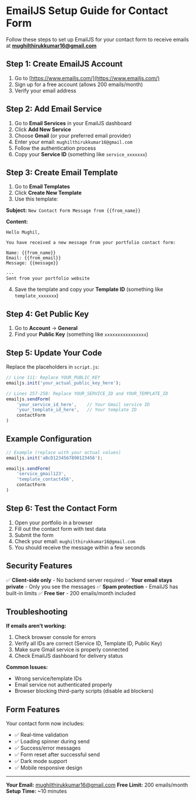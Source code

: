 # EmailJS Setup Guide for Contact Form

Follow these steps to set up EmailJS for your contact form to receive emails at **mughilthirukkumar16@gmail.com**

## Step 1: Create EmailJS Account

1. Go to [https://www.emailjs.com/](https://www.emailjs.com/)
2. Sign up for a free account (allows 200 emails/month)
3. Verify your email address

## Step 2: Add Email Service

1. Go to **Email Services** in your EmailJS dashboard
2. Click **Add New Service**
3. Choose **Gmail** (or your preferred email provider)
4. Enter your email: `mughilthirukkumar16@gmail.com`
5. Follow the authentication process
6. Copy your **Service ID** (something like `service_xxxxxxx`)

## Step 3: Create Email Template

1. Go to **Email Templates**
2. Click **Create New Template**
3. Use this template:

**Subject:** `New Contact Form Message from {{from_name}}`

**Content:**
```
Hello Mughil,

You have received a new message from your portfolio contact form:

Name: {{from_name}}
Email: {{from_email}}
Message: {{message}}

---
Sent from your portfolio website
```

4. Save the template and copy your **Template ID** (something like `template_xxxxxxx`)

## Step 4: Get Public Key

1. Go to **Account** → **General**
2. Find your **Public Key** (something like `xxxxxxxxxxxxxxxx`)

## Step 5: Update Your Code

Replace the placeholders in `script.js`:

```javascript
// Line 111: Replace YOUR_PUBLIC_KEY
emailjs.init('your_actual_public_key_here');

// Lines 257-258: Replace YOUR_SERVICE_ID and YOUR_TEMPLATE_ID
emailjs.sendForm(
    'your_service_id_here',    // Your Gmail service ID
    'your_template_id_here',   // Your template ID
    contactForm
)
```

## Example Configuration

```javascript
// Example (replace with your actual values)
emailjs.init('aBcD1234567890123456');

emailjs.sendForm(
    'service_gmail123',
    'template_contact456',
    contactForm
)
```

## Step 6: Test the Contact Form

1. Open your portfolio in a browser
2. Fill out the contact form with test data
3. Submit the form
4. Check your email: `mughilthirukkumar16@gmail.com`
5. You should receive the message within a few seconds

## Security Features

✅ **Client-side only** - No backend server required
✅ **Your email stays private** - Only you see the messages
✅ **Spam protection** - EmailJS has built-in limits
✅ **Free tier** - 200 emails/month included

## Troubleshooting

**If emails aren't working:**
1. Check browser console for errors
2. Verify all IDs are correct (Service ID, Template ID, Public Key)
3. Make sure Gmail service is properly connected
4. Check EmailJS dashboard for delivery status

**Common Issues:**
- Wrong service/template IDs
- Email service not authenticated properly
- Browser blocking third-party scripts (disable ad blockers)

## Form Features

Your contact form now includes:
- ✅ Real-time validation
- ✅ Loading spinner during send
- ✅ Success/error messages
- ✅ Form reset after successful send
- ✅ Dark mode support
- ✅ Mobile responsive design

---

**Your Email:** mughilthirukkumar16@gmail.com
**Free Limit:** 200 emails/month
**Setup Time:** ~10 minutes
